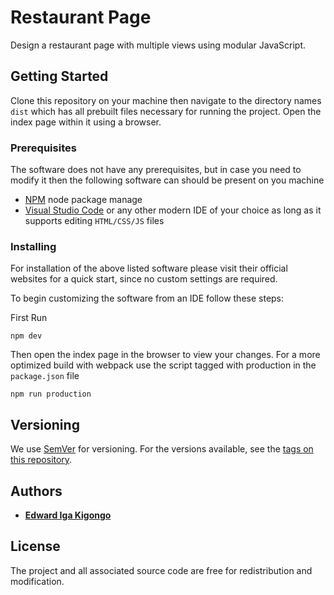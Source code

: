 # Restaurant Page

Design a restaurant page with multiple views using modular JavaScript. 

## Getting Started

Clone this repository on your machine then navigate to the directory names `dist` which has all prebuilt files necessary for running the project. 
Open the index page within it using a browser.

### Prerequisites

The software does not have any prerequisites, but in case you need to modify it then the following software can should be present on you machine

* [NPM](https://nodejs.org/en/) node package manage
* [Visual Studio Code](https://code.visualstudio.com/) or any other modern IDE of your choice as long as it supports editing `HTML/CSS/JS` files

### Installing

For installation of the above listed software please visit their official websites for a quick start, since no custom settings are required. 

To begin customizing the software from an IDE follow these steps:

First Run
```shell
npm dev

```

Then open the index page in the browser to view your changes. 
For a more optimized build with webpack use the script tagged with production in the `package.json` file

```shell
npm run production
```

## Versioning

We use [SemVer](http://semver.org/) for versioning. For the versions available, see the [tags on this repository](github.com/igakigongo/js-restaurant/tags). 

## Authors

* [**Edward Iga Kigongo**](github.com/igakigongo)

## License

The project and all associated source code are free for redistribution and modification.